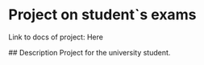 <h1>Project on student`s exams</h1>
<p>Link to docs of project: <a url="https://docs.google.com/document/d/12Zj5wz94IHPF2RwJ-yiUcFjvF69dLSiEMKQ8PpNF2kQ/edit#">Here</a><p>
## Description
Project for the university student.


